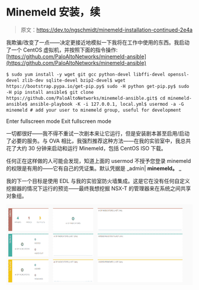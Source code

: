 # Minemeld 安装，续

> 原文：<https://dev.to/ngschmidt/minemeld-installation-continued-2e4a>

我欺骗/改变了一点——决定更接近地模拟一下我将在工作中使用的东西。我启动了一个 CentOS 虚拟机，并按照下面的指令操作:[https://github.com/PaloAltoNetworks/minemeld-ansible](https://github.com/PaloAltoNetworks/minemeld-ansible)

```
$ sudo yum install -y wget git gcc python-devel libffi-devel openssl-devel zlib-dev sqlite-devel bzip2-devel$ wget https://bootstrap.pypa.io/get-pip.py$ sudo -H python get-pip.py$ sudo -H pip install ansible$ git clone https://github.com/PaloAltoNetworks/minemeld-ansible.git$ cd minemeld-ansible$ ansible-playbook -K -i 127.0.0.1, local.yml$ usermod -a -G minemeld # add your user to minemeld group, useful for development 
```

Enter fullscreen mode Exit fullscreen mode

一切都很好——我不得不重试一次剧本来让它运行，但是安装剧本甚至启用/启动了必要的服务。与 OVA 相比，我强烈推荐这种方法——在我的实验室中，我总共花了大约 30 分钟来启动和运行 Minemeld，包括 CentOS ISO 下载。

任何正在这样做的人可能会发现，知道上面的 usermod 不授予您登录 minemeld 的权限是有用的——它有自己的凭证集。默认凭据是 _admin| **minemeld。** _

我的下一个目标是使用 EDL 与我的实验室防火墙集成。这是它在没有任何自定义挖掘器的情况下运行的预览——最终我想挖掘 NSX-T 的管理器来在系统之间共享对象组。

[![](img/69e70e57c1ee6e241d8f7c30bf3a5d5c.png)](https://2.bp.blogspot.com/-wf-Uyx3Z5eQ/XHwJEINyStI/AAAAAAAAAhE/VTVlM_Ex0JwijlObEqoFxchwL7y2ppZcQCLcBGAs/s1600/minemeld-running.PNG)